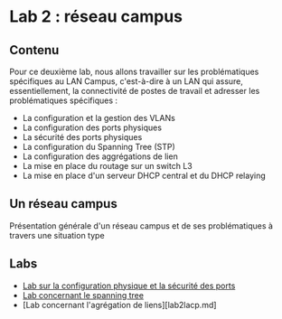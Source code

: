 # Lab 2 : réseau campus

## Contenu

Pour ce deuxième lab, nous allons travailler sur les problématiques spécifiques au LAN Campus, c'est-à-dire à un LAN qui assure, essentiellement, la connectivité de postes de travail et adresser les problématiques spécifiques :

- La configuration et la gestion des VLANs
- La configuration des ports physiques
- La sécurité des ports physiques
- La configuration du Spanning Tree (STP)
- La configuration des aggrégations de lien
- La mise en place du routage sur un switch L3
- La mise en place d'un serveur DHCP central et du DHCP relaying

## Un réseau campus

Présentation générale d'un réseau campus et de ses problématiques à travers une situation type

## Labs

- [Lab sur la configuration physique et la sécurité des ports](lab2portphysique.md)
- [Lab concernant le spanning tree](lab2stp.md)
- [Lab concernant l'agrégation de liens][lab2lacp.md]